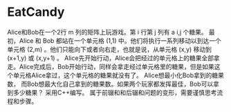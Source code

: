 # EatCandy
Alice和Bob在一个2行 m 列的矩阵上玩游戏。第 i 行第 j 列有 a  i,j ​   个糖果。  最初，Alice 和 Bob 都站在一个单元格 (1,1) 中。他们将执行一系列移动以到达一个单元格 (2,m) 。他们只能向下或者向右走，也就是说，从单元格 (x,y) 移动到 (x+1,y) 或 (x,y+1) 。  Alice先开始行动，Alice会把经过的单元格上的糖果全部拿走。Alice完成后，Bob开始行动，同样会拿走经过单元格里的糖果，但是如果这个单元格Alice拿过，这个单元格的糖果就没有了。  Alice想最小化Bob拿到的糖果数，  而Bob想最大化自己拿到的糖果数。如果两个玩家都发挥最佳，Bob可以拿到多少糖果？
采用C++编写。
属于前辍和和后辍和问题的变形，需要谨慎思考流程和步骤。
